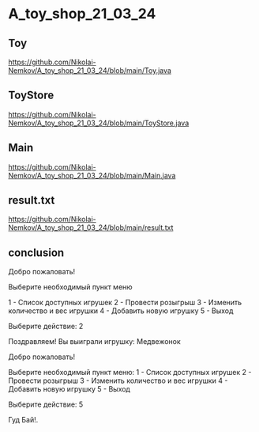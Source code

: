 # A_toy_shop_21_03_24

## Toy

https://github.com/Nikolai-Nemkov/A_toy_shop_21_03_24/blob/main/Toy.java

## ToyStore

https://github.com/Nikolai-Nemkov/A_toy_shop_21_03_24/blob/main/ToyStore.java

## Main

https://github.com/Nikolai-Nemkov/A_toy_shop_21_03_24/blob/main/Main.java

## result.txt

https://github.com/Nikolai-Nemkov/A_toy_shop_21_03_24/blob/main/result.txt

## conclusion

Добро пожаловать!

 Выберите необходимый пункт меню
 
 1 - Список доступных игрушек
 2 - Провести розыгрыш
 3 - Изменить количество и вес игрушки 
 4 - Добавить новую игрушку
 5 - Выход
 
Выберите действие: 2

Поздравляем! Вы выиграли игрушку: Медвежонок

Добро пожаловать!

 Выберите необходимый пункт меню:
 1 - Список доступных игрушек
 2 - Провести розыгрыш
 3 - Изменить количество и вес игрушки 
 4 - Добавить новую игрушку
 5 - Выход
 
Выберите действие: 5

Гуд Бай!.




